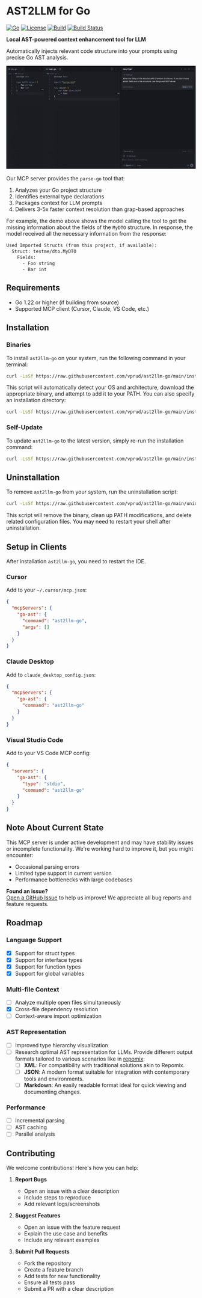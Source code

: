 # AST2LLM for Go 

[![Go](https://img.shields.io/badge/Go-1.24+-00ADD8?logo=go)](LICENSE) [![License](https://img.shields.io/badge/License-Apache-blue.svg)](LICENSE) [![Build](https://img.shields.io/badge/Build-Passing-brightgreen)](LICENSE) [![Build Status](https://github.com/vprud/ast2llm-go/actions/workflows/ci.yml/badge.svg)](https://github.com/vprud/ast2llm-go/actions/workflows/ci.yml)

**Local AST-powered context enhancement tool for LLM**  

Automatically injects relevant code structure into your prompts using precise Go AST analysis.

![Demo](assets/demo.gif)

Our MCP server provides the `parse-go` tool that:

1. Analyzes your Go project structure
2. Identifies external type declarations
3. Packages context for LLM prompts
4. Delivers 3-5x faster context resolution than grap-based approaches

For example, the demo above shows the model calling the tool to get the missing information about the fields of the `MyDTO` structure. In response, the model received all the necessary information from the response:

```
Used Imported Structs (from this project, if available):
  Struct: testme/dto.MyDTO
    Fields:
      - Foo string
      - Bar int
```

## Requirements

- Go 1.22 or higher (if building from source)
- Supported MCP client (Cursor, Claude, VS Code, etc.)

## Installation

### Binaries

To install `ast2llm-go` on your system, run the following command in your terminal:

```bash
curl -LsSf https://raw.githubusercontent.com/vprud/ast2llm-go/main/install.sh | sh
```

This script will automatically detect your OS and architecture, download the appropriate binary, and attempt to add it to your PATH. You can also specify an installation directory:

```bash
curl -LsSf https://raw.githubusercontent.com/vprud/ast2llm-go/main/install.sh | sh -s -- --install-dir /usr/local/bin
```

### Self-Update

To update `ast2llm-go` to the latest version, simply re-run the installation command:

```bash
curl -LsSf https://raw.githubusercontent.com/vprud/ast2llm-go/main/install.sh | sh
```

## Uninstallation

To remove `ast2llm-go` from your system, run the uninstallation script:

```bash
curl -LsSf https://raw.githubusercontent.com/vprud/ast2llm-go/main/uninstall.sh | sh
```

This script will remove the binary, clean up PATH modifications, and delete related configuration files. You may need to restart your shell after uninstallation.

## Setup in Clients

After installation `ast2llm-go`, you need to restart the IDE.

### Cursor

Add to your `~/.cursor/mcp.json`:

```json
{
  "mcpServers": {
    "go-ast": {
      "command": "ast2llm-go",
      "args": []
    }
  }  
}
```

### Claude Desktop

Add to `claude_desktop_config.json`:

```json
{
  "mcpServers": {
    "go-ast": {
      "command": "ast2llm-go"
    }
  }
}
```

### Visual Studio Code

Add to your VS Code MCP config:

```json
{
  "servers": {
    "go-ast": {
      "type": "stdio",
      "command": "ast2llm-go"
    }
  }
}
```

## Note About Current State
This MCP server is under active development and may have stability issues or incomplete functionality. We're working hard to improve it, but you might encounter:

- Occasional parsing errors
- Limited type support in current version
- Performance bottlenecks with large codebases

**Found an issue?**  
[Open a GitHub Issue](https://github.com/vprud/ast2llm-go/issues/new) to help us improve! We appreciate all bug reports and feature requests.

## Roadmap

### Language Support
- [x] Support for struct types
- [x] Support for interface types
- [x] Support for function types
- [x] Support for global variables

### Multi-file Context
- [ ] Analyze multiple open files simultaneously
- [x] Cross-file dependency resolution
- [ ] Context-aware import optimization

### AST Representation
- [ ] Improved type hierarchy visualization
- [ ] Research optimal AST representation for LLMs. Provide different output formats tailored to various scenarios like in [repomix](https://repomix.com):
  - [ ] **XML**: For compatibility with traditional solutions akin to Repomix.
  - [ ] **JSON**: A modern format suitable for integration with contemporary tools and environments.
  - [ ] **Markdown**: An easily readable format ideal for quick viewing and documenting changes.

### Performance
- [ ] Incremental parsing
- [ ] AST caching
- [ ] Parallel analysis

## Contributing

We welcome contributions! Here's how you can help:

1. **Report Bugs**
   - Open an issue with a clear description
   - Include steps to reproduce
   - Add relevant logs/screenshots

2. **Suggest Features**
   - Open an issue with the feature request
   - Explain the use case and benefits
   - Include any relevant examples

3. **Submit Pull Requests**
   - Fork the repository
   - Create a feature branch
   - Add tests for new functionality
   - Ensure all tests pass
   - Submit a PR with a clear description
